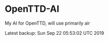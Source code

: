 # OpenTTD-AI
My AI for OpenTTD, will use primarily air

Latest backup: Sun Sep 22 05:53:02 UTC 2019

